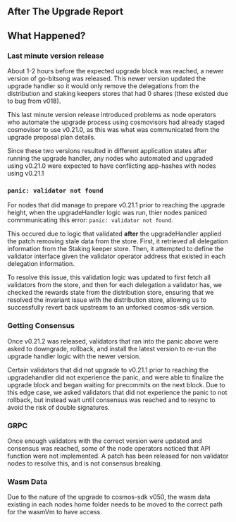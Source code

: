 ## After The Upgrade Report 

## What Happened?

### Last minute version release 

About 1-2 hours before the expected upgrade block was reached, a newer version of go-bitsong was released. 
This newer version updated the upgrade handler so it would only remove the delegations from the distribution and staking keepers stores that had 0 shares (these existed due to bug from v018). 

This last minute version release introduced problems as node operators who automate the upgrade process using cosmovisors had already staged cosmovisor to use v0.21.0, as this was what was communicated from the upgrade proposal plan details. 

Since these two versions resulted in different application states after running the upgrade handler, any nodes who automated and upgraded using v0.21.0 were expected to have conflicting app-hashes with nodes using v0.21.1

### `panic: validator not found`

For nodes that did manage to prepare v0.21.1 prior to reaching the upgrade height, when the upgradeHandler logic was run, thier nodes paniced commmunicating this error: `panic: validator not found`. 

This occured due to logic that validated **after** the upgradeHandler applied the patch removing stale data from the store. First, it retrieved all delegation information from the Staking keeper store. Then, it attempted to define the validator interface given   the validator operator address that existed in each delegation information. 

To resolve this issue, this validation logic was  updated to first fetch all validators from the store, and then for each delegation a validator has, we checked the rewards state from the distribution store, ensuring that we resolved the invariant issue with the distribution store, allowing us to successfully revert back upstream to an unforked cosmos-sdk version.

### Getting Consensus 

Once v0.21.2 was released, validators that ran into the panic above were asked to downgrade, rollback, and install the latest version to re-run the upgrade handler logic with the newer version. 

Certain validators that did not upgrade to v0.21.1 prior to reaching the upgradehandler did not experience the panic, and were able to finalize the upgrade block and began  waiting for precommits on the next block. Due to this edge case, we asked validators that did not experience the panic to not rollback, but instead wait until consensus was reached and to resync to avoid the risk of double signatures.

### GRPC 
Once enough validators with the correct version were updated and consensus was reached, some of the node operators noticed that API function were not implemented. A patch has been released for non validator nodes to resolve this, and is not consensus breaking.

### Wasm Data
Due to the nature of the upgrade to cosmos-sdk v050, the wasm data existing in each nodes home folder needs to be moved to the correct path for the wasmVm to have access.
